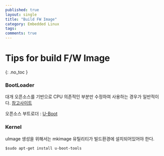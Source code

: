 ```yaml
---
published: true
layout: single
title: "Build FW Image"
category: Embedded Linux
tags:
comments: true
---
```


# Tips for build F/W Image
{: .no_toc }

### BootLoader
대개 오픈소스를 기반으로 CPU 의존적인 부분만 수정하여 사용하는 경우가 일반적이다.
[참고사이트](http://jhkim3624.tistory.com/83)

오픈소스 부트로더 : [U-Boot](https://www.denx.de/wiki/U-Boot)


### Kernel
uImage 생성을 위해서는 mkimage 유틸리티가 빌드환경에 설치되어있어야 한다.
```shell
$sudo apt-get install u-boot-tools
```